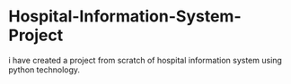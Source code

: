 # Hospital-Information-System-Project
i have created a project from scratch of hospital information system using python technology.
